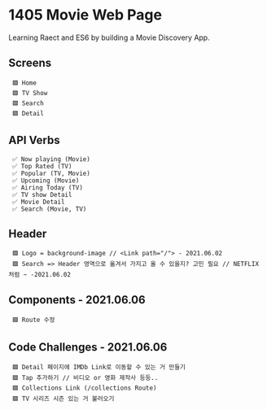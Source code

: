 # 1405 Movie Web Page

Learning Raect and ES6 by building a Movie Discovery App.

## Screens

     🟩 Home
     🟩 TV Show
     🟩 Search
     🟩 Detail

## API Verbs

     ✅ Now playing (Movie)
     ✅ Top Rated (TV)
     ✅ Popular (TV, Movie)
     ✅ Upcoming (Movie)
     ✅ Airing Today (TV)
     ✅ TV show Detail
     ✅ Movie Detail
     ✅ Search (Movie, TV)


## Header
     🟩 Logo = background-image // <Link path="/"> - 2021.06.02
     🟩 Search => Header 영역으로 옮겨서 가지고 올 수 있을지? 고민 필요 // NETFLIX 처럼 ~ -2021.06.02

## Components - 2021.06.06
     🟩 Route 수정

## Code Challenges - 2021.06.06
     🟩 Detail 페이지에 IMDb Link로 이동할 수 있는 거 만들기
     🟩 Tap 추가하기 // 비디오 or 영화 제작사 등등..
     🟩 Collections Link (/collections Route)
     🟩 TV 시리즈 시즌 있는 거 불러오기

